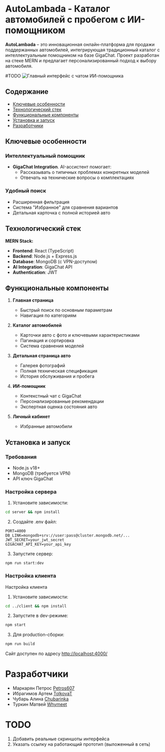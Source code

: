 # AutoLambada - Каталог автомобилей с пробегом с ИИ-помощником

**AutoLambada** – это инновационная онлайн-платформа для продажи поддержанных автомобилей, интегрирующая традиционный каталог с интеллектуальным помощником на базе GigaChat. Проект разработан на стеке MERN и предлагает персонализированный подход к выбору автомобиля.

#TODO
![Главный интерфейс с чатом ИИ-помощника]()

## Содержание
- [Ключевые особенности](#ключевые-особенности)
- [Технологический стек](#технологический-стек)
- [Функциональные компоненты](#функциональные-компоненты)
- [Установка и запуск](#установка-и-запуск)
- [Разработчики](#разработчики)

## Ключевые особенности

### Интеллектуальный помощник
- **GigaChat Integration**. AI-ассистент помогает:
  - Рассказывать о типичных проблемах конкретных моделей
  - Отвечать на технические вопросы о комплектациях

### Удобный поиск
- Расширенная фильтрация
- Система "Избранное" для сравнения вариантов
- Детальная карточка с полной историей авто

## Технологический стек

**MERN Stack:**
- **Frontend**: React (TypeScript)
- **Backend**: Node.js + Express.js
- **Database**: MongoDB (с VPN-доступом)
- **AI Integration**: GigaChat API
- **Authentication**: JWT

## Функциональные компоненты

1. **Главная страница**
   - Быстрый поиск по основным параметрам
   - Навигация по категориям

2. **Каталог автомобилей**
   - Карточки авто с фото и ключевыми характеристиками
   - Пагинация и сортировка
   - Система сравнения моделей

3. **Детальная страница авто**
   - Галерея фотографий
   - Полная техническая спецификация
   - История обслуживания и пробега

4. **ИИ-помощник**
   - Контекстный чат с GigaChat
   - Персонализированные рекомендации
   - Экспертная оценка состояния авто

5. **Личный кабинет**
   - Избранные автомобили

## Установка и запуск

### Требования
- Node.js v18+
- MongoDB (требуется VPN)
- API ключ GigaChat

### Настройка сервера
1. Установите зависимости:
```bash
cd server && npm install
```
2. Создайте .env файл:
```
PORT=4000
DB_LINK=mongodb+srv://user:pass@cluster.mongodb.net/...
JWT_SECRET=your_jwt_secret
GIGACHAT_API_KEY=your_api_key
```
3. Запустите сервер:
```
npm run start:dev
```

### Настройка клиента
Настройка клиента

1. Установите зависимости:
``` bash
cd ../client && npm install
```
2. Запустите в dev-режиме:
``` bash
npm start
```
3. Для production-сборки:
``` bash
npm run build
```

Сайт доступен по адресу [http://localhost:4000/](http://localhost:4000)

# Разработчики
* Маркарян Петрос [Petros607](https://github.com/Petros607)
* Ибрагимов Артем [TolkovaT](https://github.com/TolkovaT)
* Чубарь Алина [Chubarinka](https://github.com/Chubarinka)
* Туркин Матвей [Whymeet](https://github.com/Whymeet)

# TODO
1. Добавить реальные скриншоты интерфейса
2. Указать ссылку на работающий прототип (выложенный в сеть)